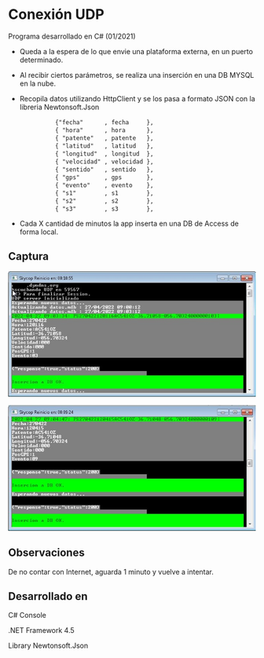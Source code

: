 
# Conexión UDP

Programa desarrollado en C# (01/2021)

* Queda a la espera de lo que envie una plataforma externa, en un puerto determinado.

* Al recibir ciertos parámetros, se realiza una inserción en una DB MYSQL en la nube.

* Recopila datos utilizando HttpClient y se los pasa a formato JSON con la libreria Newtonsoft.Json 

                {"fecha"      , fecha     },
                { "hora"      , hora      },
                { "patente"   , patente   },
                { "latitud"   , latitud   },
                { "longitud"  , longitud  },
                { "velocidad" , velocidad },
                { "sentido"   , sentido   },
                { "gps"       , gps       },
                { "evento"    , evento    },
                { "s1"        , s1        },
                { "s2"        , s2        },
                { "s3"        , s3        },
* Cada X cantidad de minutos la app inserta en una DB de Access de forma local. 



## Captura

![App Screenshot](https://github.com/diegobiasatti/conexion_udp/blob/main/vista_.JPG?raw=true)

![App Screenshot](https://github.com/diegobiasatti/conexion_udp/blob/main/vista_1.JPG?raw=true)


## Observaciones

De no contar con Internet, aguarda 1 minuto y vuelve a intentar.


##  Desarrollado en
C# Console

.NET Framework 4.5

Library Newtonsoft.Json
